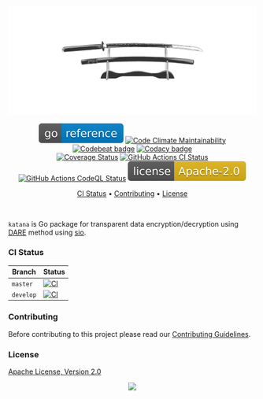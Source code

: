 <p align="center"><a href="#readme"><img src=".github/images/card.svg"/></a></p>

<p align="center">
  <a href="https://kaos.sh/g/katana"><img src=".github/images/godoc.svg"/></a>
  <a href="https://kaos.sh/l/katana"><img src="https://kaos.sh/l/8b2508da1f5412ed6713.svg" alt="Code Climate Maintainability" /></a>
  <a href="https://kaos.sh/b/katana"><img src="https://kaos.sh/b/e4ad1878-c06a-45dd-b272-5d868a04b66d.svg" alt="Codebeat badge" /></a>
  <a href="https://kaos.sh/y/katana"><img src="https://kaos.sh/y/xxxxxxxxxxxxx.svg" alt="Codacy badge" /></a>
  <br/>
  <a href="https://kaos.sh/c/katana"><img src="https://kaos.sh/c/katana.svg" alt="Coverage Status" /></a>
  <a href="https://kaos.sh/w/katana/ci"><img src="https://kaos.sh/w/katana/ci.svg" alt="GitHub Actions CI Status" /></a>
  <a href="https://kaos.sh/w/katana/codeql"><img src="https://kaos.sh/w/katana/codeql.svg" alt="GitHub Actions CodeQL Status" /></a>
  <a href="#license"><img src=".github/images/license.svg"/></a>
</p>

<p align="center"><a href="#ci-status">CI Status</a> • <a href="#contributing">Contributing</a> • <a href="#license">License</a></p>

<br/>

`katana` is Go package for transparent data encryption/decryption using [DARE](https://github.com/essentialkaos/sio/blob/master/DARE.md) method using [sio](https://kaos.sh/sio).

### CI Status

| Branch | Status |
|--------|----------|
| `master` | [![CI](https://kaos.sh/w/katana/ci.svg?branch=master)](https://kaos.sh/w/katana/ci?query=branch:master) |
| `develop` | [![CI](https://kaos.sh/w/katana/ci.svg?branch=develop)](https://kaos.sh/w/katana/ci?query=branch:develop) |

### Contributing

Before contributing to this project please read our [Contributing Guidelines](https://github.com/essentialkaos/contributing-guidelines#contributing-guidelines).

### License

[Apache License, Version 2.0](http://www.apache.org/licenses/LICENSE-2.0)

<p align="center"><a href="https://essentialkaos.com"><img src="https://gh.kaos.st/ekgh.svg"/></a></p>
